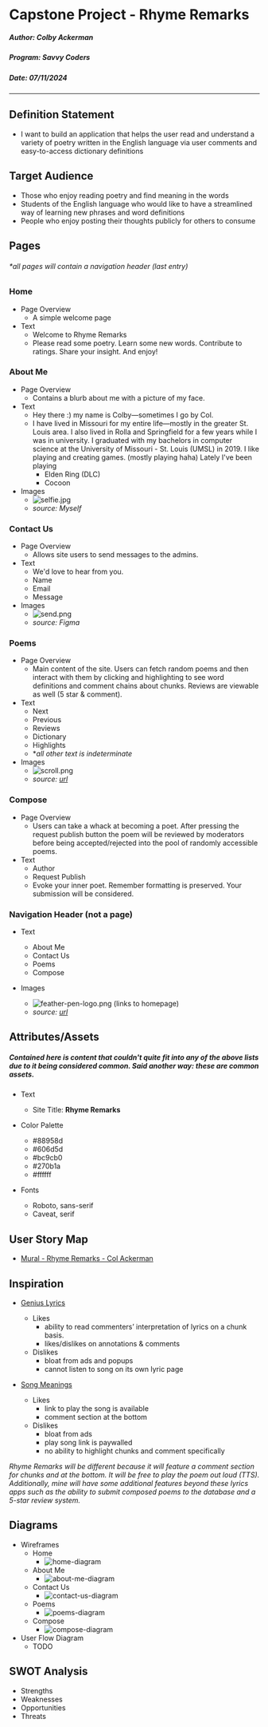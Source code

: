 # Capstone Project - Rhyme Remarks
##### Author: Colby Ackerman
##### Program: Savvy Coders
##### Date: 07/11/2024

---

## Definition Statement
- I want to build an application that helps the user read and understand
	a variety of poetry written in the English language via user comments
	and easy-to-access dictionary definitions

## Target Audience
- Those who enjoy reading poetry and find meaning in the words
- Students of the English language who would like to have a
	streamlined way of learning new phrases and word definitions
- People who enjoy posting their thoughts publicly for others to consume

## Pages

###### *all pages will contain a navigation header (last entry)

### Home
- Page Overview
	- A simple welcome page
- Text
	- Welcome to Rhyme Remarks
	- Please read some poetry.
		Learn some new words.
		Contribute to ratings.
		Share your insight.
		And enjoy!

### About Me
- Page Overview
	- Contains a blurb about me with a picture of my face.
- Text
	- Hey there :) my name is Colby—sometimes I go by Col.
	- I have lived in Missouri for my entire life—mostly in the greater St. Louis area.
		I also lived in Rolla and Springfield for a few years while I was in university.
		I graduated with my bachelors in computer science at the University of Missouri - St. Louis (UMSL) in 2019.
		I like playing and creating games. (mostly playing haha)
		Lately I've been playing
		- Elden Ring (DLC)
		- Cocoon
- Images
	- ![selfie.jpg](/assets/images/selfie.jpg)
	- *source: Myself*

### Contact Us
- Page Overview
	- Allows site users to send messages to the admins.
- Text
	- We'd love to hear from you.
	- Name
	- Email
	- Message
- Images
	- ![send.png](/assets/images/send.png)
	- *source: Figma*

### Poems
- Page Overview
	- Main content of the site. Users can fetch random poems and then interact
		with them by clicking and highlighting to see word definitions and comment chains
		about chunks. Reviews are viewable as well (5 star & comment).
- Text
	- Next
	- Previous
	- Reviews
	- Dictionary
	- Highlights
	- **all other text is indeterminate*
- Images
	- ![scroll.png](/assets/images/scroll.png)
	- *source: [url](https://images-wixmp-ed30a86b8c4ca887773594c2.wixmp.com/f/1d034f60-0f23-44a7-8284-3bc1c284fb7b/d9r7vof-29b20a84-59d0-4a5f-8ade-58bae1c128e0.png?token=eyJ0eXAiOiJKV1QiLCJhbGciOiJIUzI1NiJ9.eyJzdWIiOiJ1cm46YXBwOjdlMGQxODg5ODIyNjQzNzNhNWYwZDQxNWVhMGQyNmUwIiwiaXNzIjoidXJuOmFwcDo3ZTBkMTg4OTgyMjY0MzczYTVmMGQ0MTVlYTBkMjZlMCIsIm9iaiI6W1t7InBhdGgiOiJcL2ZcLzFkMDM0ZjYwLTBmMjMtNDRhNy04Mjg0LTNiYzFjMjg0ZmI3YlwvZDlyN3ZvZi0yOWIyMGE4NC01OWQwLTRhNWYtOGFkZS01OGJhZTFjMTI4ZTAucG5nIn1dXSwiYXVkIjpbInVybjpzZXJ2aWNlOmZpbGUuZG93bmxvYWQiXX0.nb_8DVSDvMQKcNBXwD8JRTo7G2aGUZIZwymor_5L38w)*

### Compose
- Page Overview
	- Users can take a whack at becoming a poet.
		After pressing the request publish button the poem
		will be reviewed by moderators before being accepted/rejected into
		the pool of randomly accessible poems.
- Text
	- Author
	- Request Publish
	- Evoke your inner poet.
		Remember formatting is preserved.
		Your submission will be considered.

### Navigation Header (not a page)
- Text
	- About Me
	- Contact Us
	- Poems
	- Compose

- Images
	- ![feather-pen-logo.png](/assets/images/logo.png) (links to homepage)
	- *source: [url](https://images.rawpixel.com/image_png_social_square/czNmcy1wcml2YXRlL3Jhd3BpeGVsX2ltYWdlcy93ZWJzaXRlX2NvbnRlbnQvam9iNjc3LTc0LXBfMS1sMTRvZWMzdC5wbmc.png)*


## Attributes/Assets

##### Contained here is content that couldn't quite fit into any of the above lists due to it being considered common. Said another way: these are common assets.

- Text
	- Site Title: **Rhyme Remarks**

- Color Palette
	- #88958d
	- #606d5d
	- #bc9cb0
	- #270b1a
	- #ffffff

- Fonts
	- Roboto, sans-serif
	- Caveat, serif

## User Story Map
- [Mural - Rhyme Remarks - Col Ackerman](https://app.mural.co/t/savvy9661/m/savvy9661/1719450775679/2d39ece1c17f24b03d7d766fdc187b03ab1f048a?sender=uef98c7209a75e9f938b23293)

## Inspiration
- [Genius Lyrics](https://genius.com/Foo-fighters-everlong-lyrics)
	- Likes
		- ability to read commenters’ interpretation of lyrics on a chunk basis.
		- likes/dislikes on annotations & comments
	- Dislikes
		- bloat from ads and popups
		- cannot listen to song on its own lyric page

- [Song Meanings](https://songmeanings.com/songs/view/1959/)
	- Likes
		- link to play the song is available
		- comment section at the bottom
	- Dislikes
		- bloat from ads
		- play song link is paywalled
		- no ability to highlight chunks and comment specifically


*Rhyme Remarks will be different because it will feature a comment section for chunks and
at the bottom. It will be free to play the poem out loud (TTS).
Additionally, mine will have some additional features beyond these lyrics apps
such as the ability to submit composed poems to the database and a 5-star review
system.*


## Diagrams
- Wireframes
	- Home
		- ![home-diagram](/assets/planning/Home%20Page.png)
	- About Me
		- ![about-me-diagram](/assets/planning/About%20Me%20Page.png)
	- Contact Us
		- ![contact-us-diagram](/assets/planning/Contact%20Us%20Page.png)
	- Poems
		- ![poems-diagram](/assets/planning/Poems%20Page.png)
	- Compose
		- ![compose-diagram](/assets/planning/Compose%20Page.png)
- User Flow Diagram
	- TODO

## SWOT Analysis
- Strengths
- Weaknesses
- Opportunities
- Threats

